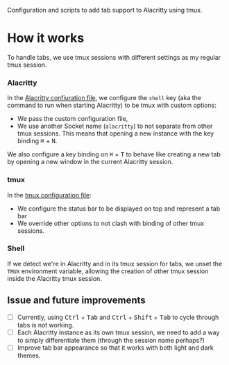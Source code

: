 Configuration and scripts to add tab support to Alacritty using tmux.

# How it works
To handle tabs, we use tmux sessions with different settings as my regular tmux session.

### Alacritty
In the [Alacritty confiuration file](../config.yml), we configure the `shell` key (aka the command to run when starting Alacritty) to be tmux with custom options:
- We pass the custom configuration file,
- We use another Socket name (`alacritty`) to not separate from other tmux sessions.
This means that opening a new instance with the key binding <kbd>⌘</kbd> + <kbd>N</kbd>.

We also configure a key binding on <kbd>⌘</kbd> + <kbd>T</kbd> to behave like creating a new tab by opening a new window in the current Alacritty session.

### tmux
In the [tmux configuration file](./tmux-tabs.conf):
- We configure the status bar to be displayed on top and represent a tab bar
- We override other options to not clash with binding of other tmux sessions.

### Shell
If we detect we're in Alacritty and in its tmux session for tabs, we unset the `TMUX` environment variable, allowing the creation of other tmux session inside the Alacritty tmux session.

## Issue and future improvements
- [ ] Currently, using <kbd>Ctrl</kbd> + <kbd>Tab</kbd> and <kbd>Ctrl</kbd> + <kbd>Shift</kbd> + <kbd>Tab</kbd> to cycle through tabs is not working.
- [ ] Each Alacritty instance as its own tmux session, we need to add a way to simply differentiate them (through the session name perhaps?)
- [ ] Improve tab bar appearance so that it works with both light and dark themes.

